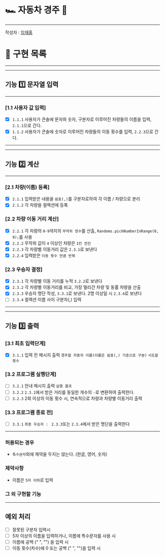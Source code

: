 # 🏎️ 자동차 경주 🏁

---
작성자 : [임재홍](https://github.com/ahpicl64)

# 🔧 구현 목록

---

---

## 기능 1️⃣ 문자열 입력

---

### [1.1 사용자 값 입력]

- [x] `1.1.1` 사용자가 콘솔에 문자와 숫자, 구분자로 이루어진 차량들의 이름을 입력, `2.1.1`으로 간다.
- [x] `1.1.2` 사용자가 콘솔에 숫자로 이루어진 차량들의 이동 횟수를 입력, `2.2.3`으로 간다.

---

---

## 기능 2️⃣ 계산

---

### [2.1 차량(이름) 등록]

- [X] `2.1.1` 입력받은 내용을 `쉼표(,)`를 구분자로하여 각 이름 / 차량으로 분리
- [X] `2.1.2` 각 차량을 컬렉션에 등록

### [2.2 차량 이동 거리 계산]

- [X] `2.2.1` 각 차량의 `0-9`까지의 `무작위 정수`를 산출, `Randoms.pickNumberInRange(0, 9);`를 사용
- [X] `2.2.2` 무작위 값이 `4` 이상인 차량은 `1칸 전진`
- [x] `2.2.3` 각 차량별 이동거리 값은 `2.3.1`로 보낸다
- [x] `2.2.4` 입력받은 `이동 횟수 만큼 반복`

### [2.3 우승자 결정]

- [x] `2.3.1` 각 차량별 이동 거리를 누적 `3.2.2`로 보낸다
- [x] `2.3.2` 각 차량별 이동거리를 비교, 가장 멀리간 차량 및 동률 차량을 산출
- [x] `2.3.3` 우승자 명단 작성, `3.3.1`로 보낸다. 2명 이상일 시 `2.3.4`로 보낸다
- [ ] `2.3.4` 컬렉션 이름 사이 구분자(,) 입력

---

---

## 기능 3️⃣ 출력

### [3.1 최초 입력단계]

- [X] `3.1.1` 입력 전 메시지 출력 `경주할 자동차 이름(이름은 쉼표(,) 기준으로 구분)` `시도할 횟수`

### [3.2 프로그램 실행단계]

- [ ] `3.2.1` 안내 메시지 출력 `실행 결과`
- [ ] `3.2.2` `2.3.1`에서 받은 거리를 동일한 개수의 `-`로 변환하여 출력한다.
- [ ] `3.2.3` 2회 이상의 이동 횟수 시, 연속적으로 차량과 차량별 이동거리 출력

### [3.3 프로그램 종료 전]

- [ ] `3.3.1` `최종 우승자 : ` `2.3.3`또는 `2.3.4`에서 받은 명단을 출력한다

---

### 허용되는 경우

- `특수문자`외에 제약을 두지는 않는다. (한글, 영어, 숫자)

### 제약사항

- 이름은 `5자 이하`로 입력

### 그 외 구현할 기능

---

## 예외 처리

- [ ] 잘못된 구분자 입력시
- [ ] 5자 이상의 이름을 입력하거나, 이름에 특수문자를 사용 시
- [ ] 이름에 공백 (" ", "") 을 입력 시
- [ ] 이동 횟수(차수)에 0 또는 공백 (" ", "")을 입력 시
